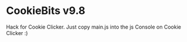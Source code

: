 # CookieBits v9.8
Hack for Cookie Clicker. Just copy main.js into the js Console on Cookie Clicker :) 

